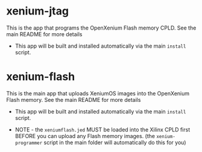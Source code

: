 # xenium-jtag

This is the app that programs the OpenXenium Flash memory CPLD. See the main README for more details 

- This app will be built and installed automatically via the main `install` script.


# xenium-flash

This is the main app that uploads XeniumOS images into the OpenXenium Flash memory. See the main README for more details 

- This app will be built and installed automatically via the main `install` script.

- NOTE - the `xeniumflash.jed` MUST be loaded into the Xilinx CPLD first BEFORE you can upload any Flash memory images. (the `xenium-programmer` script in the main folder will automatically do this for you)
